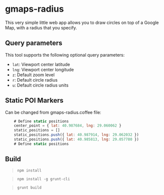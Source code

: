 gmaps-radius
============

This very simple little web app allows you to draw circles on top of a Google Map, with a radius that you specify.

Query parameters
----------------

This tool supports the following optional query parameters:

* `lat`: Viewport center latitude
* `lng`: Viewport center longitude
* `z`: Default zoom level
* `r`: Default circle radius
* `u`: Default circle radius units

Static POI Markers
------------------
Can be changed from gmaps-radius.coffee file:

```javascript
    # Define static positions
    center_point = { lat: 40.987684, lng: 29.060062 }
    static_positions = []
    static_positions.push({ lat: 40.987914, lng: 29.062032 })
    static_positions.push({ lat: 40.985813, lng: 29.057780 })
    # Define static positions
```

Build
-----
> `npm install`

> `npm install -g grunt-cli`

> `grunt build`
